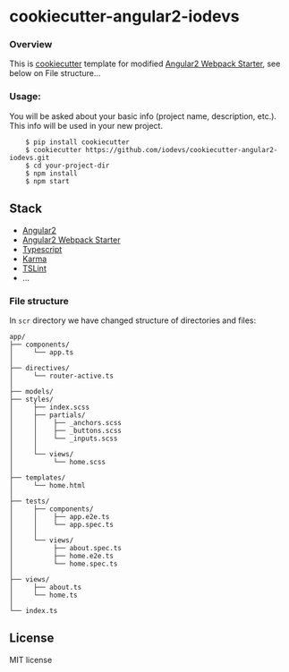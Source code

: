 # cookiecutter-angular2-iodevs

### Overview

This is [cookiecutter](https://github.com/audreyr/cookiecutter) template for modified [Angular2 Webpack Starter](https://github.com/AngularClass/angular2-webpack-starter), see below on File structure...


### Usage:
You will be asked about your basic info (project name, description, etc.). This info will be used in your new project.

```
    $ pip install cookiecutter
    $ cookiecutter https://github.com/iodevs/cookiecutter-angular2-iodevs.git
    $ cd your-project-dir
    $ npm install
    $ npm start
```

## Stack

- [Angular2](https://angular.io/)
- [Angular2 Webpack Starter](https://github.com/AngularClass/angular2-webpack-starter)
- [Typescript](https://www.typescriptlang.org/)
- [Karma](https://karma-runner.github.io/0.13/index.html)
- [TSLint](http://scikit-learn.org/stable/)
- ...

### File structure

In `scr` directory we have changed structure of directories and files:
```
app/
├── components/
│     └── app.ts
│
├── directives/
│     └── router-active.ts
│
├── models/
├── styles/
│     ├── index.scss
│     ├── partials/
│     │    ├── _anchors.scss
│     │    ├── _buttons.scss
│     │    └── _inputs.scss
│     │
│     └── views/
│          └── home.scss
│
├── templates/
│     └── home.html
│
├── tests/
│     ├── components/
│     │    ├── app.e2e.ts
│     │    └── app.spec.ts
│     │
│     └── views/
│          ├── about.spec.ts
│          ├── home.e2e.ts
│          └── home.spec.ts
│
├── views/
│     ├── about.ts
│     └── home.ts
│
└── index.ts
```

## License

MIT license

    
